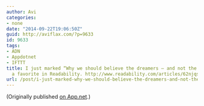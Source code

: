 ```yaml
---
author: Avi
categories:
- none
date: "2014-09-22T19:06:50Z"
guid: http://aviflax.com/?p=9633
id: 9633
tags:
- ADN
- Appdotnet
- IFTTT
title: I just marked “Why we should believe the dreamers — and not the experts” as
  a favorite in Readability. http://www.readability.com/articles/62njqszs
url: /post/i-just-marked-why-we-should-believe-the-dreamers-and-not-the-experts-as-a-favorite-in-readability-httpwww-readability-comarticles62njqszs/
---
```

(Originally published [on App.net](http://alpha.app.net/aviflax/post/39412167).)